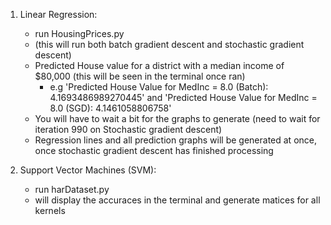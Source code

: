 1. Linear Regression: 
    - run HousingPrices.py 
    - (this will run both batch gradient descent and stochastic gradient descent)
    - Predicted House value for a district with a median income of $80,000 (this will be seen in the terminal once ran)
        - e.g 'Predicted House Value for MedInc = 8.0 (Batch): 4.1693486989270445' and 'Predicted House Value for MedInc = 8.0 (SGD): 4.1461058806758'
    - You will have to wait a bit for the graphs to generate (need to wait for iteration 990 on Stochastic gradient descent)
    - Regression lines and all prediction graphs will be generated at once, once stochastic gradient descent has finished processing 

2. Support Vector Machines (SVM):
    - run harDataset.py
    - will display the accuraces in the terminal and generate matices for all kernels

